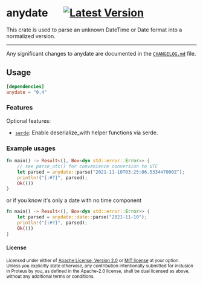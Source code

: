 # anydate &emsp; [![Latest Version]][crates.io]

[Latest Version]: https://img.shields.io/crates/v/anydate.svg
[crates.io]: https://crates.io/crates/anydate

This crate is used to parse an unknown DateTime or Date format into a normalized version.

---

Any significant changes to anydate are documented in
the [`CHANGELOG.md`](https://github.com/rust-playground/anydate/blob/main/CHANGELOG.md) file.

## Usage
```toml
[dependencies]
anydate = "0.4"
```

### Features

Optional features:

- [`serde`][]: Enable deserialize_with helper functions via serde.

[`serde`]: https://github.com/serde-rs/serde

### Example usages
```rust
fn main() -> Result<(), Box<dyn std::error::Error>> {
    // see parse_utc() for convenience conversion to UTC
    let parsed = anydate::parse("2021-11-10T03:25:06.533447000Z");
    println!("{:#?}", parsed);
    Ok(())
}
```

or if you know it's only a date with no time component

```rust
fn main() -> Result<(), Box<dyn std::error::Error>> {
    let parsed = anydate::date::parse("2021-11-10");
    println!("{:#?}", parsed);
    Ok(())
}
```

#### License

<sup>
Licensed under either of <a href="LICENSE-APACHE">Apache License, Version
2.0</a> or <a href="LICENSE-MIT">MIT license</a> at your option.
</sup>

<br>

<sub>
Unless you explicitly state otherwise, any contribution intentionally submitted
for inclusion in Proteus by you, as defined in the Apache-2.0 license, shall be
dual licensed as above, without any additional terms or conditions.
</sub>